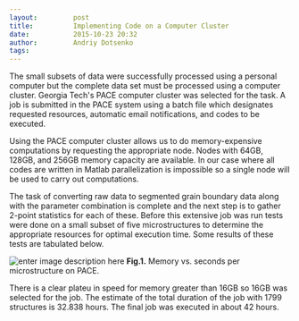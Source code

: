 ```yaml
---
layout:     	post
title:      	Implementing Code on a Computer Cluster
date:       	2015-10-23 20:32
author:     	Andriy Dotsenko
tags:         
---
```


The small subsets of data were successfully processed using a personal computer but the complete data set must be processed using a computer cluster. Georgia Tech's PACE computer cluster was selected for the task. A job is submitted in the PACE system using a batch file which designates requested resources, automatic email notifications, and codes to be executed.

Using the PACE computer cluster allows us to do memory-expensive computations by requesting the appropriate node. Nodes with 64GB, 128GB, and 256GB memory capacity are available. In our case where all codes are written in Matlab parallelization is impossible so a single node will be used to carry out computations.

The task of converting raw data to segmented grain boundary data along with the parameter combination is complete and the next step is to gather 2-point statistics for each of these. Before this extensive job was run tests were done on a small subset of five microstructures to determine the appropriate resources for optimal execution time. Some results of these tests are tabulated below.

![enter image description here](/MIC-LENS/img/PACE_post/BW_to_2pt_5str_times.png)
**Fig.1.** Memory vs. seconds per microstructure on PACE.

There is a clear plateu in speed for memory greater than 16GB so 16GB was selected for the job. The estimate of the total duration of the job with 1799 structures is 32.838 hours. The final job was executed in about 42 hours.